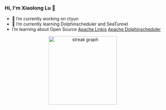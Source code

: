 <!--
**caishunfeng/caishunfeng** is a ✨ _special_ ✨ repository because its `README.md` (this file) appears on your GitHub profile.

Here are some ideas to get you started:

- 🔭 I’m currently working on ...
- 🌱 I’m currently learning ...
- 👯 I’m looking to collaborate on ...
- 🤔 I’m looking for help with ...
- 💬 Ask me about ...
- 📫 How to reach me: ...
- 😄 Pronouns: ...
- ⚡ Fun fact: ...
-->

### Hi, I'm Xiaolong Lu 👋

- 🔭 I’m currently working on ctyun
- 🌱 I’m currently learning Dolphinscheduler and SeaTunnel
- I’m learning about Open Source  [Apache Linkis](https://github.com/apache/linkis) [Apache Dolphinscheduler](https://github.com/apache/dolphinscheduler) 

<div align="center">
  <img src="https://streak-stats.demolab.com?user=det101&locale=en&mode=daily&theme=tokyonight&hide_border=true&border_radius=5&order=3" height="220" alt="streak graph"  />
</div>
